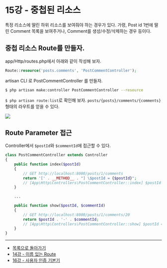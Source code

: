 # 15강 - 중첩된 리소스

특정 리소스에 딸린 하위 리소스를 보여줘야 하는 경우가 있다. 가령, Post id 1번에 딸린 Comment 목록을 보여주거나, Comment를 생성/수정/삭제하는 경우 등이다.

## 중첩 리소스 Route를 만들자.

app/Http/routes.php에서 아래와 같이 작성해 보자.

```php
Route::resource('posts.comments', 'PostCommentController');
```

artisan CLI 로 PostCommentController 를 만들자.

```bash
$ php artisan make:controller PostCommentController --resource
```

`$ php artisan route:list`로 확인해 보자. `posts/{posts}/comments/{comments}` 형태의 라우트를 얻을 수 있다.

![](./15-nested-resources-img-01.png)

## Route Parameter 접근

Controller에서 `$postId`와 `$commentId`에 접근할 수 있다.

```php
class PostCommentController extends Controller
{
    public function index($postId)
    {
        // GET http://localhost:8000/posts/1/comments
        return '[' . __METHOD__ . "] \$postId = {$postId}"; 
        // [App\Http\Controllers\PostCommentController::index] $postId = 1
    }
    
    ...

    public function show($postId, $commentId)
    {
        // GET http://localhost:8000/posts/1/comments/20
        return $postId . '-' . $commentId;
        // [App\Http\Controllers\PostCommentController::show] $postId = 1, $commentId = 20
    }
}
```
<!--@start-->
---

- [목록으로 돌아가기](../readme.md)
- [14강 - 이름 있는 Route](14-named-routes.md)
- [16강 - 사용자 인증 기본기](16-authentication.md)
<!--@end-->